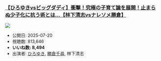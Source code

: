 ### [【ひろゆきvsビッグダディ】衝撃！究極の子育て論を展開！止まらぬ少子化に抗う術とは...【林下清志vsナレソメ勝倉】](https://www.youtube.com/watch?v=gE1Tqo86I_Y)
[![](https://img.youtube.com/vi/gE1Tqo86I_Y/sddefault.jpg)](https://www.youtube.com/watch?v=gE1Tqo86I_Y)
-   公開日: 2025-07-20
-   視聴数: 813,646
-   **いいね数: 8,494**
-   出演者: [ひろゆき](/rehacq_fan/people/ひろゆき "wikilink"), [勝倉千尋](/rehacq_fan/people/勝倉千尋 "wikilink"), 林下清志
